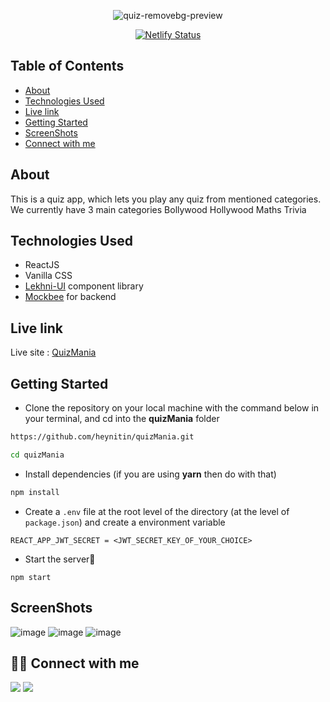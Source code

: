 <div align="center">
 
![quiz-removebg-preview](https://user-images.githubusercontent.com/23723159/173058450-35ad233c-83c9-4964-8fff-053ee5da79ad.png) 

[![Netlify Status](https://api.netlify.com/api/v1/badges/ce39af43-72a2-446a-8330-f534e715f36a/deploy-status)](https://app.netlify.com/sites/buy-with-us/deploys)

</div>

## Table of Contents

- [About](#about)
- [Technologies Used](#technologies-used)
- [Live link](#live-link)
- [Getting Started](#getting-started)
- [ScreenShots](#screenshots)
- [Connect with me](#-connect-with-me)


## About

This is a quiz app, which lets you play any quiz from mentioned categories.
We currently have 3 main categories
Bollywood
Hollywood
Maths Trivia

 
## Technologies Used
- ReactJS
- Vanilla CSS
- [Lekhni-UI](https://github.com/HeyNitin/Lekhni-UI) component library
- [Mockbee](https://github.com/neogcamp/mockBee) for backend


## Live link
Live site : [QuizMania](https://quizmaniaaa.netlify.app/)

## Getting Started

- Clone the repository on your local machine with the command below in your terminal, and cd into the **quizMania** folder

```sh
https://github.com/heynitin/quizMania.git

cd quizMania
```

- Install dependencies (if you are using **yarn** then do with that)

```sh
npm install
```

- Create a `.env` file at the root level of the directory (at the level of `package.json`) and create a environment variable

```
REACT_APP_JWT_SECRET = <JWT_SECRET_KEY_OF_YOUR_CHOICE>
```

- Start the server🚀

```
npm start
```

## ScreenShots
![image](https://user-images.githubusercontent.com/23723159/173063573-ea7966ee-b82b-40c3-8c78-9cbed93b13b1.png)
![image](https://user-images.githubusercontent.com/23723159/173063731-8de97587-7188-43f8-b689-f4c133a12e9d.png)
![image](https://user-images.githubusercontent.com/23723159/173063716-7ac2353b-fc7e-430f-a821-dcb8c08717b1.png)



## 👨‍💻 Connect with me

<a href="https://twitter.com/07_Nitin_07"><img src="https://img.shields.io/badge/Twitter-1DA1F2?style=for-the-badge&logo=twitter&logoColor=white"/></a>
<a href="https://www.linkedin.com/in/heynitin/"><img src="https://img.shields.io/badge/LinkedIn-0077B5?style=for-the-badge&logo=linkedin&logoColor=white"/></a>
